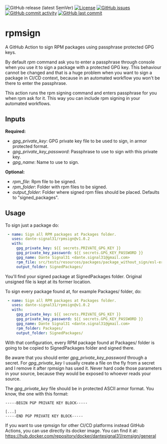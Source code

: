 ![GitHub release (latest SemVer)](https://img.shields.io/github/v/release/dante-signal31/rpmsign)
[![License](https://img.shields.io/badge/License-BSD%203--Clause-blue.svg)](https://opensource.org/licenses/BSD-3-Clause)
[![GitHub issues](https://img.shields.io/github/issues/dante-signal31/rpmsign)](https://github.com/dante-signal31/rpmsign/issues)
[![GitHub commit activity](https://img.shields.io/github/commit-activity/y/dante-signal31/rpmsign)](https://github.com/dante-signal31/rpmsign/commits/main)
[![GitHub last commit](https://img.shields.io/github/last-commit/dante-signal31/rpmsign)](https://github.com/dante-signal31/rpmsign/commits/main)

# rpmsign

A GitHub Action to sign RPM packages using passphrase protected GPG keys.

By default *rpm* command ask you to enter a passphrase through console when
you use it to sign a package with a protected GPG key. This behaviour cannot 
be changed and that is a huge problem when you want to sign a package in CI/CD
context, because in an automated workflow you won't be there to enter the 
passphrase.

This action runs the rpm signing command and enters passphrase for 
you when rpm ask for it. This way you can include rpm signing in your
automated workflows.

## Inputs

**Required:**
* *gpg_private_key*: GPG private key file to be used to sign, in armor protected format.
* *gpg_private_key_password*: Passphrase to use to sign with this private key.
* *gpg_name*: Name to use to sign.

**Optional:**
* *rpm_file*: Rpm file to be signed.
* *rpm_folder*: Folder with rpm files to be signed.
* *output_folder*: Folder where signed rpm files should be placed. Defaults to "signed_packages".

## Usage
To sign just a package do:

```yaml
 - name: Sign all RPM packages at Packages folder.
   uses: dante-signal31/rpmsign@v1.0.2
   with:
     gpg_private_key: ${{ secrets.PRIVATE_GPG_KEY }}
     gpg_private_key_password: ${{ secrets.GPG_KEY_PASSWORD }}
     gpg_name: Dante Signal31 <dante.signal31@gmail.com>
     rpm_file: src/tests/resources/packages/package_without_sign/esl-erlang-compat-21.2.6-1.noarch.rpm
     output_folder: SignedPackages/
```
You'll find your signed package at SignedPackages folder. Original unsigned file is kept at its former location.

To sign every package found at, for example Packages/ folder, do:
```yaml
 - name: Sign all RPM packages at Packages folder.
   uses: dante-signal31/rpmsign@v1.0.2
   with:
     gpg_private_key: ${{ secrets.PRIVATE_GPG_KEY }}
     gpg_private_key_password: ${{ secrets.GPG_KEY_PASSWORD }}
     gpg_name: Dante Signal31 <dante.signal31@gmail.com>
     rpm_folder: Packages/
     output_folder: SignedPackages/
```
With that configuration, every RPM package found at Packages/ folder is going to be
copied to SignedPackages folder and signed there.

Be aware that you should enter *gpg_private_key_password* 
through a secret. For *gpg_private_key* I usually create a file on the fly from a secret and I remove it after rpmsign has used it. Never hard code those parameters in your source, because
they would be exposed to whoever reads your source.

The *gpg_private_key* file should be in protected ASCII armor format. You know,
the one with this format:
``` 
-----BEGIN PGP PRIVATE KEY BLOCK-----

[...]
-----END PGP PRIVATE KEY BLOCK-----
```

If you want to use rpmsign for other CI/CD platforms instead GitHub Actions, you can use directly
its docker image. You can find it at: https://hub.docker.com/repository/docker/dantesignal31/rpmsign/general

